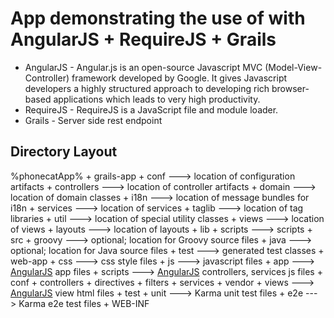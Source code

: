 # App demonstrating the use of with AngularJS + RequireJS + Grails

* AngularJS - Angular.js is an open-source Javascript MVC (Model-View-Controller) framework developed by
            Google. It gives Javascript developers a highly structured approach to developing rich browser-based
            applications which leads to very high productivity.
* RequireJS - RequireJS is a JavaScript file and module loader.
* Grails    - Server side rest endpoint

## Directory Layout

%phonecatApp%
    + grails-app
        + conf                 ---> location of configuration artifacts
        + controllers          ---> location of controller artifacts
        + domain               ---> location of domain classes
        + i18n                 ---> location of message bundles for i18n
        + services             ---> location of services
        + taglib               ---> location of tag libraries
        + util                 ---> location of special utility classes
        + views                ---> location of views
            + layouts          ---> location of layouts
    + lib
    + scripts                  ---> scripts
    + src
        + groovy               ---> optional; location for Groovy source files
        + java                 ---> optional; location for Java source files
    + test                     ---> generated test classes
    + web-app
        + css                 ---> css style files
        + js                  ---> javascript files
            + app             ---> [AngularJS](http://angularjs.org/) app files
            + scripts         ---> [AngularJS](http://angularjs.org/) controllers, services js files
                + conf
                + controllers
                + directives
                + filters
                + services
                + vendor
                + views       ---> [AngularJS](http://angularjs.org/) view html files
            + test
                + unit        ---> Karma unit test files
                + e2e         ---> Karma e2e test files
        + WEB-INF



